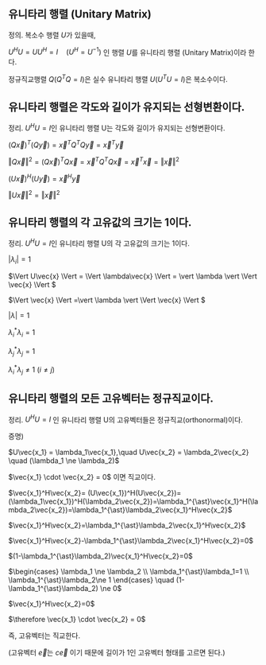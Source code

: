 ## 유니타리 행렬 (Unitary Matrix)

정의. 복소수 행렬 $U$가 있을때,

$U^HU = UU^H = I \quad (U^H=U^{-1})$ 인 행렬 $U$를 유니타리 행렬 (Unitary Matrix)이라 한다.

정규직교행렬 $Q (Q^TQ=I)$은 실수 유니타리 행렬 $U (U^TU=I)$은 복소수이다.

## 유니타리 행렬은 각도와 길이가 유지되는 선형변환이다.

정리. $U^HU=I​$ 인 유니타리 행렬 U는 각도와 길이가 유지되는 선형변환이다.

$(Q\vec{x})^T(Q\vec{y})=\vec{x}^TQ^TQ\vec{y}=\vec{x}^T\vec{y}​$

$\Vert Q\vec{x} \Vert^2=(Q\vec{x})^TQ\vec{x}=\vec{x}^TQ^TQ\vec{x}=\vec{x}^T\vec{x}=\Vert \vec{x} \Vert^2​$

$(U\vec{x})^H(U\vec{y})=\vec{x}^H\vec{y}​$

$\Vert U\vec{x} \Vert^2 = \Vert \vec{x} \Vert^2​$



## 유니타리 행렬의 각 고유값의 크기는 1이다. 

정리. $U^HU=I​$ 인 유니타리 행렬 U의 각 고유값의 크기는 1이다.

$\vert \lambda_i \vert = 1$

$\Vert U\vec{x} \Vert = \Vert \lambda\vec{x} \Vert = \vert \lambda \vert \Vert \vec{x} \Vert $

$\Vert \vec{x} \Vert =\vert \lambda \vert \Vert \vec{x} \Vert $

$\vert \lambda \vert=1$



$\lambda_i^{\ast}\lambda_i=1$

$\lambda_j^{\ast}\lambda_j=1$

$\lambda_i^{\ast}\lambda_j \ne 1  \ (i \ne j)$

## 유니타리 행렬의 모든 고유벡터는 정규직교이다.

정리. $U^HU=I$ 인 유니타리 행렬 U의 고유벡터들은 정규직교(orthonormal)이다.

증명)

$U\vec{x_1} = \lambda_1\vec{x_1},\quad U\vec{x_2} = \lambda_2\vec{x_2} \quad (\lambda_1 \ne \lambda_2)$

$\vec{x_1} \cdot \vec{x_2} = 0$ 이면 직교이다.

$\vec{x_1}^H\vec{x_2}= (U\vec{x_1})^H(U\vec{x_2})=(\lambda_1\vec{x_1})^H(\lambda_2\vec{x_2})=\lambda_1^{\ast}\vec{x_1}^H(\lambda_2\vec{x_2})=\lambda_1^{\ast}\lambda_2\vec{x_1}^H\vec{x_2}​$

$\vec{x_1}^H\vec{x_2}=\lambda_1^{\ast}\lambda_2\vec{x_1}^H\vec{x_2}$

$\vec{x_1}^H\vec{x_2}-\lambda_1^{\ast}\lambda_2\vec{x_1}^H\vec{x_2}=0$

$(1-\lambda_1^{\ast}\lambda_2)\vec{x_1}^H\vec{x_2}=0​$

$\begin{cases} \lambda_1 \ne \lambda_2 \\ \lambda_1^{\ast}\lambda_1=1 \\ \lambda_1^{\ast}\lambda_2\ne 1 \end{cases} \quad (1-\lambda_1^{\ast}\lambda_2) \ne 0​$

$\vec{x_1}^H\vec{x_2}=0$

$\therefore \vec{x_1} \cdot \vec{x_2} = 0$

즉, 고유벡터는 직교한다.

(고유벡터 $\vec{e}$는 $c\vec{e}$ 이기 때문에 길이가 1인 고유벡터 형태를 고르면 된다.)



